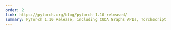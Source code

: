 ```yaml
---
order: 2
link: https://pytorch.org/blog/pytorch-1.10-released/
summary: PyTorch 1.10 Release, including CUDA Graphs APIs, TorchScript improvements
---
```

